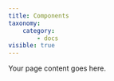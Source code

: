 ```yaml
---
title: Components
taxonomy:
    category:
        - docs
visible: true
---
```


Your page content goes here.